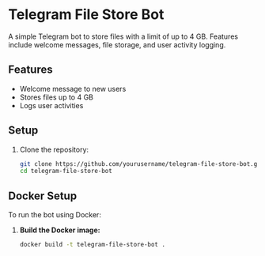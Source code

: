 # Telegram File Store Bot

A simple Telegram bot to store files with a limit of up to 4 GB. Features include welcome messages, file storage, and user activity logging.

## Features

- Welcome message to new users
- Stores files up to 4 GB
- Logs user activities

## Setup

1. Clone the repository:
   ```bash
   git clone https://github.com/yourusername/telegram-file-store-bot.git
   cd telegram-file-store-bot
   
## Docker Setup

To run the bot using Docker:

1. **Build the Docker image:**

   ```bash
   docker build -t telegram-file-store-bot .
   
